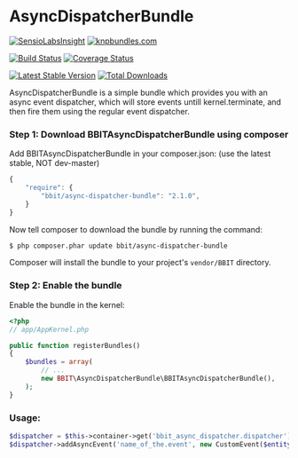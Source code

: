 AsyncDispatcherBundle
=====================

[![SensioLabsInsight](https://insight.sensiolabs.com/projects/ac7bf46c-aa2a-4100-bcf0-c3bad08cc713/small.png)](https://insight.sensiolabs.com/projects/ac7bf46c-aa2a-4100-bcf0-c3bad08cc713)
[![knpbundles.com](http://knpbundles.com/BranchBit/AsyncDispatcherBundle/badge-short)](http://knpbundles.com/BranchBit/AsyncDispatcherBundle)


[![Build Status](https://travis-ci.org/BranchBit/AsyncDispatcherBundle.svg?branch=master)](https://travis-ci.org/BranchBit/AsyncDispatcherBundle)
[![Coverage Status](https://coveralls.io/repos/BranchBit/AsyncDispatcherBundle/badge.png?branch=master)](https://coveralls.io/r/BranchBit/AsyncDispatcherBundle?branch=master)

[![Latest Stable Version](https://poser.pugx.org/bbit/async-dispatcher-bundle/v/stable.png)](https://packagist.org/packages/bbit/async-dispatcher-bundle)
[![Total Downloads](https://poser.pugx.org/bbit/async-dispatcher-bundle/downloads.png)](https://packagist.org/packages/bbit/async-dispatcher-bundle)


AsyncDispatcherBundle is a simple bundle which provides you with an async event dispatcher, which will store events untill kernel.terminate, and then fire them using the regular event dispatcher.


### Step 1: Download BBITAsyncDispatcherBundle using composer

Add BBITAsyncDispatcherBundle in your composer.json: (use the latest stable, NOT dev-master)

```js
{
    "require": {
        "bbit/async-dispatcher-bundle": "2.1.0",
    }
}
```

Now tell composer to download the bundle by running the command:

``` bash
$ php composer.phar update bbit/async-dispatcher-bundle
```

Composer will install the bundle to your project's `vendor/BBIT` directory.

### Step 2: Enable the bundle

Enable the bundle in the kernel:

``` php
<?php
// app/AppKernel.php

public function registerBundles()
{
    $bundles = array(
        // ...
        new BBIT\AsyncDispatcherBundle\BBITAsyncDispatcherBundle(),
    );
}
```


### Usage:

``` php
$dispatcher = $this->container->get('bbit_async_dispatcher.dispatcher'); // get dispatcher service
$dispatcher->addAsyncEvent('name_of_the.event', new CustomEvent($entity));
```
